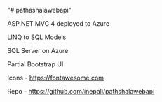 "# pathashalawebapi" 

ASP.NET MVC 4 deployed to Azure

LINQ to SQL Models

SQL Server on Azure

Partial Bootstrap UI

Icons - https://fontawesome.com

Repo - https://github.com/inepali/pathshalawebapi


